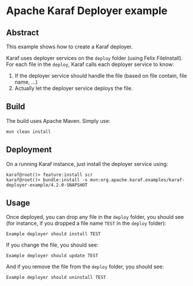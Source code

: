 # Apache Karaf Deployer example

## Abstract

This example shows how to create a Karaf deployer.

Karaf uses deployer services on the `deploy` folder (using Felix FileInstall). For each file in the `deploy`, Karaf calls
each deployer service to know:

1. If the deployer service should handle the file (based on file contain, file name, ...)
2. Actually let the deployer service deploys the file.

## Build

The build uses Apache Maven. Simply use:

```
mvn clean install
```

## Deployment

On a running Karaf instance, just install the deployer service using:

```
karaf@root()> feature:install scr
karaf@root()> bundle:install -s mvn:org.apache.karaf.examples/karaf-deployer-example/4.2.0-SNAPSHOT
```


## Usage

Once deployed, you can drop any file in the `deploy` folder, you should see (for instance, if you dropped a file name `TEST` in the `deploy` folder):

```
Example deployer should install TEST
```

If you change the file, you should see:

```
Example deployer should update TEST
```

And if you remove the file from the `deploy` folder, you should see:

```
Example deployer should uninstall TEST
```